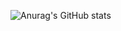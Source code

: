 ![Anurag's GitHub stats](https://github-readme-stats.vercel.app/api?username=Sniper8RO&show_icons=true&theme=transparent)
